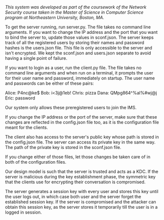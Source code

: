 *This system was developed as part of the coursework of the Network Security course taken in the Master of Science in Computer Science program at Northeastern University, Boston, MA.*


To get the server running, run server.py. The file takes no command line arguments.
If you want to change the IP address and the port that you want to bind the server to, update those values in sconf.json.
The server keeps track of all the registered users by storing their names and password hashes is the users.json file. This file is only accessible to the server and isn't encrypted.
We kept the sconf.json and users.json separate to avoid having a single point of failure.

If you want to login as a user, run the client.py file. The file takes no command line arguments and when run on a terminal, it prompts the user for their user name and password, immediately on startup. The user name and passwords can be either of these pairs:

Alice: P4nc@ke$
Bob: i<3j@1eb!
Chris: pizza
Dana: QMpg864^%al%#wj@j
Eric: password

Our system only allows these preregistered users to join the IMS.

If you change the IP address or the port of the server, make sure that these changes are reflected in the config.json file too, as it is the configuration file meant for the clients.

The client also has access to the server's public key whose path is stored in the config.json file.
The server can access its private key in the same way. The path of the private key is stored in the sconf.json file.

If you change either of those files, let those changes be taken care of in both of the configuration files.

Our design model is such that the server is trusted and acts as a KDC. If the server is malicious during the key establishment phase, the symmetric key that the clients use for encrypting their conversation is compromised.

The server generates a session key with every user and stores this key until the user logs out, in which case both user and the server forget the established session key. If the server is compromised and the attacker can obtain this session key, as the server stores it temporarily till the user is in a logged in session.